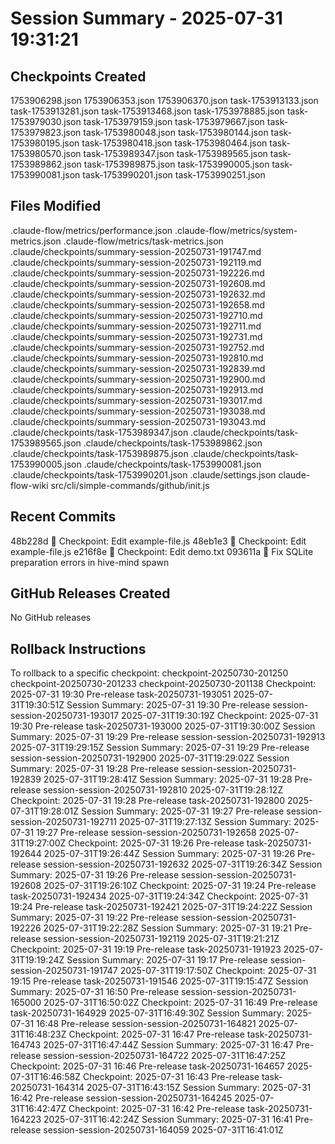 # Session Summary - 2025-07-31 19:31:21

## Checkpoints Created
1753906298.json
1753906353.json
1753906370.json
task-1753913133.json
task-1753913281.json
task-1753913468.json
task-1753978885.json
task-1753979030.json
task-1753979159.json
task-1753979667.json
task-1753979823.json
task-1753980048.json
task-1753980144.json
task-1753980195.json
task-1753980418.json
task-1753980464.json
task-1753980570.json
task-1753989347.json
task-1753989565.json
task-1753989862.json
task-1753989875.json
task-1753990005.json
task-1753990081.json
task-1753990201.json
task-1753990251.json

## Files Modified
.claude-flow/metrics/performance.json
.claude-flow/metrics/system-metrics.json
.claude-flow/metrics/task-metrics.json
.claude/checkpoints/summary-session-20250731-191747.md
.claude/checkpoints/summary-session-20250731-192119.md
.claude/checkpoints/summary-session-20250731-192226.md
.claude/checkpoints/summary-session-20250731-192608.md
.claude/checkpoints/summary-session-20250731-192632.md
.claude/checkpoints/summary-session-20250731-192658.md
.claude/checkpoints/summary-session-20250731-192710.md
.claude/checkpoints/summary-session-20250731-192711.md
.claude/checkpoints/summary-session-20250731-192731.md
.claude/checkpoints/summary-session-20250731-192752.md
.claude/checkpoints/summary-session-20250731-192810.md
.claude/checkpoints/summary-session-20250731-192839.md
.claude/checkpoints/summary-session-20250731-192900.md
.claude/checkpoints/summary-session-20250731-192913.md
.claude/checkpoints/summary-session-20250731-193017.md
.claude/checkpoints/summary-session-20250731-193038.md
.claude/checkpoints/summary-session-20250731-193043.md
.claude/checkpoints/task-1753989347.json
.claude/checkpoints/task-1753989565.json
.claude/checkpoints/task-1753989862.json
.claude/checkpoints/task-1753989875.json
.claude/checkpoints/task-1753990005.json
.claude/checkpoints/task-1753990081.json
.claude/checkpoints/task-1753990201.json
.claude/settings.json
claude-flow-wiki
src/cli/simple-commands/github/init.js

## Recent Commits
48b228d 🔖 Checkpoint: Edit example-file.js
48eb1e3 🔖 Checkpoint: Edit example-file.js
e216f8e 🔖 Checkpoint: Edit demo.txt
093611a 🔧 Fix SQLite preparation errors in hive-mind spawn

## GitHub Releases Created
No GitHub releases

## Rollback Instructions
To rollback to a specific checkpoint:
checkpoint-20250730-201250
checkpoint-20250730-201233
checkpoint-20250730-201138
Checkpoint: 2025-07-31 19:30	Pre-release	task-20250731-193051	2025-07-31T19:30:51Z
Session Summary: 2025-07-31 19:30	Pre-release	session-session-20250731-193017	2025-07-31T19:30:19Z
Checkpoint: 2025-07-31 19:30	Pre-release	task-20250731-193000	2025-07-31T19:30:00Z
Session Summary: 2025-07-31 19:29	Pre-release	session-session-20250731-192913	2025-07-31T19:29:15Z
Session Summary: 2025-07-31 19:29	Pre-release	session-session-20250731-192900	2025-07-31T19:29:02Z
Session Summary: 2025-07-31 19:28	Pre-release	session-session-20250731-192839	2025-07-31T19:28:41Z
Session Summary: 2025-07-31 19:28	Pre-release	session-session-20250731-192810	2025-07-31T19:28:12Z
Checkpoint: 2025-07-31 19:28	Pre-release	task-20250731-192800	2025-07-31T19:28:01Z
Session Summary: 2025-07-31 19:27	Pre-release	session-session-20250731-192711	2025-07-31T19:27:13Z
Session Summary: 2025-07-31 19:27	Pre-release	session-session-20250731-192658	2025-07-31T19:27:00Z
Checkpoint: 2025-07-31 19:26	Pre-release	task-20250731-192644	2025-07-31T19:26:44Z
Session Summary: 2025-07-31 19:26	Pre-release	session-session-20250731-192632	2025-07-31T19:26:34Z
Session Summary: 2025-07-31 19:26	Pre-release	session-session-20250731-192608	2025-07-31T19:26:10Z
Checkpoint: 2025-07-31 19:24	Pre-release	task-20250731-192434	2025-07-31T19:24:34Z
Checkpoint: 2025-07-31 19:24	Pre-release	task-20250731-192421	2025-07-31T19:24:22Z
Session Summary: 2025-07-31 19:22	Pre-release	session-session-20250731-192226	2025-07-31T19:22:28Z
Session Summary: 2025-07-31 19:21	Pre-release	session-session-20250731-192119	2025-07-31T19:21:21Z
Checkpoint: 2025-07-31 19:19	Pre-release	task-20250731-191923	2025-07-31T19:19:24Z
Session Summary: 2025-07-31 19:17	Pre-release	session-session-20250731-191747	2025-07-31T19:17:50Z
Checkpoint: 2025-07-31 19:15	Pre-release	task-20250731-191546	2025-07-31T19:15:47Z
Session Summary: 2025-07-31 16:50	Pre-release	session-session-20250731-165000	2025-07-31T16:50:02Z
Checkpoint: 2025-07-31 16:49	Pre-release	task-20250731-164929	2025-07-31T16:49:30Z
Session Summary: 2025-07-31 16:48	Pre-release	session-session-20250731-164821	2025-07-31T16:48:23Z
Checkpoint: 2025-07-31 16:47	Pre-release	task-20250731-164743	2025-07-31T16:47:44Z
Session Summary: 2025-07-31 16:47	Pre-release	session-session-20250731-164722	2025-07-31T16:47:25Z
Checkpoint: 2025-07-31 16:46	Pre-release	task-20250731-164657	2025-07-31T16:46:58Z
Checkpoint: 2025-07-31 16:43	Pre-release	task-20250731-164314	2025-07-31T16:43:15Z
Session Summary: 2025-07-31 16:42	Pre-release	session-session-20250731-164245	2025-07-31T16:42:47Z
Checkpoint: 2025-07-31 16:42	Pre-release	task-20250731-164223	2025-07-31T16:42:24Z
Session Summary: 2025-07-31 16:41	Pre-release	session-session-20250731-164059	2025-07-31T16:41:01Z
